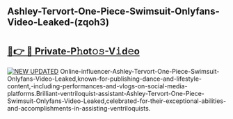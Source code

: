 ## Ashley-Tervort-One-Piece-Swimsuit-Onlyfans-Video-Leaked-(zqoh3)


# <h2><a href="https://mediaupload.pro?-19M">🔗👉 🔴 Private-P𝚑ot𝚘𝚜-V𝚒d𝚎o</a></h2>

[![NEW UPDATED](https://i.imgur.com/0qMVB7G.gif)](https://mediaupload.pro?-19M)
Online-influencer-Ashley-Tervort-One-Piece-Swimsuit-Onlyfans-Video-Leaked,known-for-publishing-dance-and-lifestyle-content,-including-performances-and-vlogs-on-social-media-platforms.Brilliant-ventriloquist-assistant-Ashley-Tervort-One-Piece-Swimsuit-Onlyfans-Video-Leaked,celebrated-for-their-exceptional-abilities-and-accomplishments-in-assisting-ventriloquists.  